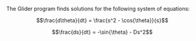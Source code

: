 The Glider program finds solutions for the following system of equations:

$$\frac{d\theta}{dt} = \frac{s^2 - \cos{\theta}}{s}$$

$$\frac{ds}{dt} = -\sin{\theta} - Ds^2$$

